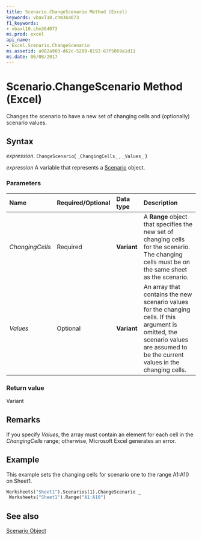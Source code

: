 ```yaml
---
title: Scenario.ChangeScenario Method (Excel)
keywords: vbaxl10.chm364073
f1_keywords:
- vbaxl10.chm364073
ms.prod: excel
api_name:
- Excel.Scenario.ChangeScenario
ms.assetid: a982a903-d62c-5289-8192-67f5069a1d11
ms.date: 06/08/2017
---
```



# Scenario.ChangeScenario Method (Excel)

Changes the scenario to have a new set of changing cells and (optionally) scenario values.


## Syntax

 _expression_. `ChangeScenario`( `_ChangingCells_` , `_Values_` )

 _expression_ A variable that represents a [Scenario](Excel.Scenario.md) object.


### Parameters



|Name|Required/Optional|Data type|Description|
|:-----|:-----|:-----|:-----|
| _ChangingCells_|Required| **Variant**|A  **Range** object that specifies the new set of changing cells for the scenario. The changing cells must be on the same sheet as the scenario.|
| _Values_|Optional| **Variant**|An array that contains the new scenario values for the changing cells. If this argument is omitted, the scenario values are assumed to be the current values in the changing cells.|

### Return value

Variant


## Remarks

If you specify  _Values_, the array must contain an element for each cell in the  _ChangingCells_ range; otherwise, Microsoft Excel generates an error.


## Example

This example sets the changing cells for scenario one to the range A1:A10 on Sheet1.


```vb
Worksheets("Sheet1").Scenarios(1).ChangeScenario _ 
 Worksheets("Sheet1").Range("A1:A10")
```


## See also


[Scenario Object](Excel.Scenario.md)

